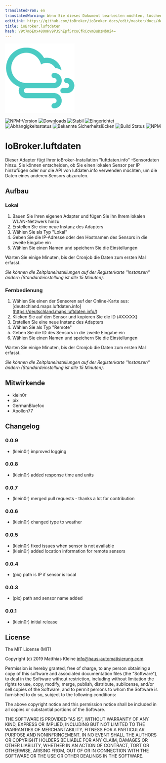 ```yaml
---
translatedFrom: en
translatedWarning: Wenn Sie dieses Dokument bearbeiten möchten, löschen Sie bitte das Feld "translationsFrom". Andernfalls wird dieses Dokument automatisch erneut übersetzt
editLink: https://github.com/ioBroker/ioBroker.docs/edit/master/docs/de/adapterref/iobroker.luftdaten/README.md
title: ioBroker.luftdaten
hash: V9t7m6Emx480nHv9PJShEpf5rxuCfRCcvmQuDzMbOi4=
---
```

![Logo](../../../en/adapterref/iobroker.luftdaten/admin/luftdaten.png)

![NPM-Version](http://img.shields.io/npm/v/iobroker.luftdaten.svg)
![Downloads](https://img.shields.io/npm/dm/iobroker.luftdaten.svg)
![Stabil](http://iobroker.live/badges/luftdaten-stable.svg)
![Eingerichtet](http://iobroker.live/badges/luftdaten-installed.svg)
![Abhängigkeitsstatus](https://img.shields.io/david/klein0r/iobroker.luftdaten.svg)
![Bekannte Sicherheitslücken](https://snyk.io/test/github/klein0r/ioBroker.luftdaten/badge.svg)
![Build Status](http://img.shields.io/travis/klein0r/ioBroker.luftdaten.svg)
![NPM](https://nodei.co/npm/iobroker.luftdaten.png?downloads=true)

# IoBroker.luftdaten
Dieser Adapter fügt Ihrer ioBroker-Installation "luftdaten.info" -Sensordaten hinzu.
Sie können entscheiden, ob Sie einen lokalen Sensor per IP hinzufügen oder nur die API von lufdaten.info verwenden möchten, um die Daten eines anderen Sensors abzurufen.

## Aufbau
### Lokal
1. Bauen Sie Ihren eigenen Adapter und fügen Sie ihn Ihrem lokalen WLAN-Netzwerk hinzu
2. Erstellen Sie eine neue Instanz des Adapters
3. Wählen Sie als Typ "Lokal"
4. Geben Sie die IP-Adresse oder den Hostnamen des Sensors in die zweite Eingabe ein
5. Wählen Sie einen Namen und speichern Sie die Einstellungen

Warten Sie einige Minuten, bis der Cronjob die Daten zum ersten Mal erfasst.

*Sie können die Zeitplaneinstellungen auf der Registerkarte "Instanzen" ändern (Standardeinstellung ist alle 15 Minuten).*

### Fernbedienung
1. Wählen Sie einen der Sensoren auf der Online-Karte aus: [deutschland.maps.luftdaten.info] (https://deutschland.maps.luftdaten.info/)
2. Klicken Sie auf den Sensor und kopieren Sie die ID (#XXXXX)
3. Erstellen Sie eine neue Instanz des Adapters
4. Wählen Sie als Typ "Remote"
5. Geben Sie die ID des Sensors in die zweite Eingabe ein
6. Wählen Sie einen Namen und speichern Sie die Einstellungen

Warten Sie einige Minuten, bis der Cronjob die Daten zum ersten Mal erfasst.

*Sie können die Zeitplaneinstellungen auf der Registerkarte "Instanzen" ändern (Standardeinstellung ist alle 15 Minuten).*

## Mitwirkende
- klein0r
- pix
- GermanBluefox
- Apollon77

## Changelog

### 0.0.9

* (klein0r) improved logging

### 0.0.8

* (klein0r) added response time and units

### 0.0.7

* (klein0r) merged pull requests - thanks a lot for contribution

### 0.0.6

* (klein0r) changed type to weather

### 0.0.5

* (klein0r) fixed issues when sensor is not available
* (klein0r) added location information for remote sensors

### 0.0.4

* (pix) path is IP if sensor is local

### 0.0.3

* (pix) path and sensor name added

### 0.0.1

* (klein0r) initial release

## License

The MIT License (MIT)

Copyright (c) 2019 Matthias Kleine <info@haus-automatisierung.com>

Permission is hereby granted, free of charge, to any person obtaining a copy
of this software and associated documentation files (the "Software"), to deal
in the Software without restriction, including without limitation the rights
to use, copy, modify, merge, publish, distribute, sublicense, and/or sell
copies of the Software, and to permit persons to whom the Software is
furnished to do so, subject to the following conditions:

The above copyright notice and this permission notice shall be included in
all copies or substantial portions of the Software.

THE SOFTWARE IS PROVIDED "AS IS", WITHOUT WARRANTY OF ANY KIND, EXPRESS OR
IMPLIED, INCLUDING BUT NOT LIMITED TO THE WARRANTIES OF MERCHANTABILITY,
FITNESS FOR A PARTICULAR PURPOSE AND NONINFRINGEMENT. IN NO EVENT SHALL THE
AUTHORS OR COPYRIGHT HOLDERS BE LIABLE FOR ANY CLAIM, DAMAGES OR OTHER
LIABILITY, WHETHER IN AN ACTION OF CONTRACT, TORT OR OTHERWISE, ARISING FROM,
OUT OF OR IN CONNECTION WITH THE SOFTWARE OR THE USE OR OTHER DEALINGS IN
THE SOFTWARE.